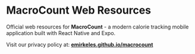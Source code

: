 # MacroCount Web Resources

Official web resources for **MacroCount** - a modern calorie tracking mobile application built with React Native and Expo.

Visit our privacy policy at: **[emirkeles.github.io/macrocount](https://emirkeles.github.io/macrocount)**
